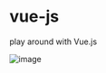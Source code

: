 # vue-js
play around with Vue.js


![image](https://github.com/seoinsydney/vue-js/assets/55873843/c18784a7-e843-45cf-8ddb-c0a3b7283ad3)
